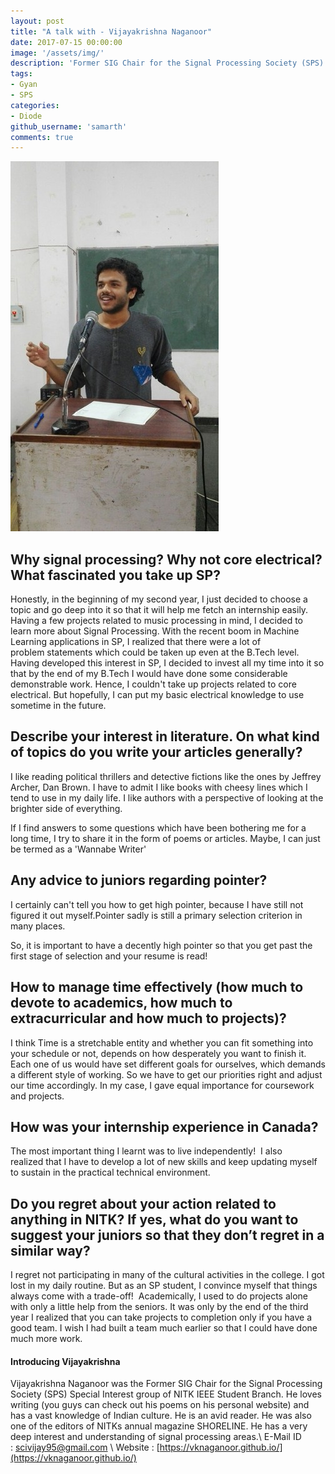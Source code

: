 ```yaml
---
layout: post
title: "A talk with - Vijayakrishna Naganoor"
date: 2017-07-15 00:00:00
image: '/assets/img/'
description: 'Former SIG Chair for the Signal Processing Society (SPS) Special Interest group of NITK IEEE Student Branch'
tags:
- Gyan
- SPS
categories:
- Diode
github_username: 'samarth'
comments: true
---
```


![alt text](/blog/assets/img/vk-interview/vk.jpg)


## Why signal processing? Why not core electrical? What fascinated you take up SP?
Honestly, in the beginning of my second year, I just decided to choose a topic and go deep into it so that it will help me fetch an internship easily. Having a few projects related to music processing in mind, I decided to learn more about Signal Processing. With the recent boom in Machine Learning applications in SP, I realized that there were a lot of problem statements which could be taken up even at the B.Tech level.
Having developed this interest in SP, I decided to invest all my time into it so that by the end of my B.Tech I would have done some considerable demonstrable work. Hence, I couldn't take up projects related to core electrical. But hopefully, I can put my basic electrical knowledge to use sometime in the future.

## Describe your interest in literature. On what kind of topics do you write your articles generally?
I like reading political thrillers and detective fictions like the ones by Jeffrey Archer, Dan Brown. I have to admit I like books with cheesy lines which I tend to use in my daily life. I like authors with a perspective of looking at the brighter side of everything.

If I find answers to some questions which have been bothering me for a long time, I try to share it in the form of poems or articles. Maybe, I can just be termed as a 'Wannabe Writer'

## Any advice to juniors regarding pointer?
I certainly can't tell you how to get high pointer, because I have still not figured it out myself.Pointer sadly is still a primary selection criterion in many places.

So, it is important to have a decently high pointer so that you get past the first stage of selection and your resume is read!  

	
## How to manage time effectively (how much to devote to academics, how much to extracurricular and how much to projects)?
I think Time is a stretchable entity and whether you can fit something into your schedule or not, depends on how desperately you want to finish it. 
Each one of us would have set different goals for ourselves, which demands a different style of working. So we have to get our priorities right and adjust our time accordingly. In my case, I gave equal importance for coursework and projects.


## How was your internship experience in Canada? 
The most important thing I learnt was to live independently! 
I also realized that I have to develop a lot of new skills and keep updating myself to sustain in the practical technical environment.

## Do you regret about your action related to anything in NITK? If yes, what do you want to suggest your juniors so that they don’t regret in a similar way?
I regret not participating in many of the cultural activities in the college. I got lost in my daily routine. But as an SP student, I convince myself that things always come with a trade-off! 
Academically, I used to do projects alone with only a little help from the seniors. It was only by the end of the third year I realized that you can take projects to completion only if you have a good team. I wish I had built a team much earlier so that I could have done much more work.


#### Introducing Vijayakrishna
Vijayakrishna Naganoor was the Former SIG Chair for the Signal Processing Society (SPS) Special Interest group of NITK IEEE Student Branch. He loves writing (you guys can check out his poems on his personal website) and has a vast knowledge of Indian culture. He is an avid reader. He was also one of the editors of NITKs annual magazine SHORELINE. He has a very deep interest and understanding of signal processing areas.\\
E-Mail ID : [scivijay95@gmail.com](mailto:scivijay95@gmail.com) \\
Website : [https://vknaganoor.github.io/](https://vknaganoor.github.io/)